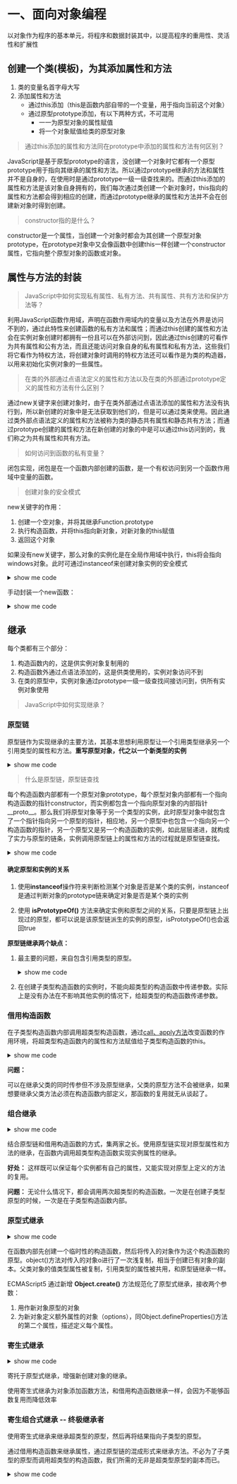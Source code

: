 # 一、面向对象编程
以对象作为程序的基本单元，将程序和数据封装其中，以提高程序的重用性、灵活性和扩展性

## 创建一个类(模板)，为其添加属性和方法

1. 类的变量名首字母大写
2. 添加属性和方法
   - 通过this添加（this是函数内部自带的一个变量，用于指向当前这个对象）
   - 通过原型prototype添加，有以下两种方式，不可混用
     - 一一为原型对象的属性赋值
     - 将一个对象赋值给类的原型对象
> 通过this添加的属性和方法同在prototype中添加的属性和方法有何区别？

JavaScript是基于原型prototype的语言，没创建一个对象时它都有一个原型prototype用于指向其继承的属性和方法。所以通过prototype继承的方法和属性并不是自身的，在使用时是通过prototype一级一级查找来的。而通过this添加的属性和方法是该对象自身拥有的，我们每次通过类创建一个新对象时，this指向的属性和方法都会得到相应的创建，而通过prototype继承的属性和方法并不会在创建新对象时得到创建。

> constructor指的是什么？

constructor是一个属性，当创建一个对象时都会为其创建一个原型对象prototype，在prototype对象中又会像函数中创建this一样创建一个constructor属性，它指向整个原型对象的函数或对象。

## 属性与方法的封装
> JavaScript中如何实现私有属性、私有方法、共有属性、共有方法和保护方法等？

利用JavaScript函数作用域，声明在函数作用域内的变量以及方法在外界是访问不到的，通过此特性来创建函数的私有方法和属性；而通过this创建的属性和方法会在实例对象创建时都拥有一份且可以在外部访问到，因此通过this创建的可看作为共有属性和公有方法，而且还能访问对象自身的私有属性和私有方法，这些我们将它看作为特权方法，将创建对象时调用的特权方法还可以看作是为类的构造器，以用来初始化实例对象的一些属性。
> 在类的外部通过点语法定义的属性和方法以及在类的外部通过prototype定义的属性和方法有什么区别？

通过new关键字来创建对象时，由于在类外部通过点语法添加的属性和方法没有执行到，所以新创建的对象中是无法获取到他们的，但是可以通过类来使用。因此通过类外部点语法定义的属性和方法被称为类的静态共有属性和静态共有方法；而通过prototype创建的属性和方法在新创建的对象的中是可以通过this访问到的，我们称之为共有属性和共有方法。

> 如何访问到函数的私有变量？

闭包实现，闭包是在一个函数内部创建的函数，是一个有权访问到另一个函数作用域中变量的函数。

> 创建对象的安全模式

new关键字的作用：
1. 创建一个空对象，并将其继承Function.prototype
2. 执行构造函数，并将this指向新对象，对新对象的this赋值
3. 返回这个对象

如果没有new关键字，那么对象的实例化是在全局作用域中执行，this将会指向windows对象。此时可通过instanceof来创建对象实例的安全模式

<details>
  <summary>show me code</summary>
  <pre>
    <code>
      let Book = function(title, price) {
        if (this instanceof Book) {
          this.title = title
          this.price = price
        } else {
          return new Book(title, price)
        }
      }
    </code>
  </pre>
</details>

手动封装一个new函数：

<details>
  <summary>show me code</summary>
  <pre>
    <code>
      function _new() {
        let Func = [].shift.call(arguments)
        let obj = Object.create(Func.prototype)
        Func.apply(obj, arguments)
        return obj
      }
      function Book(title, price) {
        this.title = title
        this.price = price
      }
      let book = _new(Book, 'js', 20)
      console.log(book)
    </code>
  </pre>
</details>

## 继承
每个类都有三个部分：
1. 构造函数内的，这是供实例对象复制用的
2. 构造函数外通过点语法添加的，这是供类使用的，实例对象访问不到
3. 在类的原型中，实例对象通过prototype一级一级查找间接访问到，供所有实例对象使用

> JavaScript中如何实现继承？

### 原型链
原型链作为实现继承的主要方法，其基本思想利用原型让一个引用类型继承另一个引用类型的属性和方法。**重写原型对象，代之以一个新类型的实例**

<details>
  <summary>show me code</summary>
  <pre>
    <code>
      function SuperClass() {
        this.superValue = true
      }
      SuperClass.prototype.getSuperValue = function() {
        return this.superValue
      }
      function SubClass() {
        this.subValue = false
      }
      SubClass.prototype = new SuperClass()
      SubClass.prototype.getSubValue = function() {
        return this.subValue
      }
    </code>
  </pre>
</details>

> 什么是原型链，原型链查找

每个构造函数内部都有一个原型对象prototype，每个原型对象内部都有一个指向构造函数的指针constructor，而实例都包含一个指向原型对象的内部指针__proto__。那么我们将原型对象等于另一个类型的实例，此时原型对象中就包含了一个指针指向另一个原型的指针，相应地，另一个原型中也包含一个指向另一个构造函数的指针，另一个原型又是另一个构造函数的实例，如此层层递进，就构成了实力与原型的链条，实例调用原型链上的属性和方法的过程就是原型链查找。

<details>
  <summary>show me code</summary>
  <pre>
    <code>
      console.dir(SuperClass)
      SuperClass()
        length: 0
        name: "SuperClass"
        arguments: null
        caller: null
        prototype:
          getSuperValue: ƒ ()
          constructor: ƒ SuperClass()
            length: 0
            name: "SuperClass"
            arguments: null
            caller: null
            prototype: {getSuperValue: ƒ, constructor: ƒ}
            __proto__: ƒ ()
            [[FunctionLocation]]: VM218:1
            [[Scopes]]: Scopes[2]
          __proto__: Object
        __proto__: ƒ ()
        [[FunctionLocation]]: VM218:1
        [[Scopes]]: Scopes[2]
      console.dir(SubClass)
      SubClass()
        length: 0
        name: "SubClass"
        arguments: null
        caller: null
        prototype: SuperClass
          superValue: true
          getSubValue: ƒ ()
          __proto__:
            getSuperValue: ƒ ()
            constructor: ƒ SuperClass()
              length: 0
              name: "SuperClass"
              arguments: null
              caller: null
              prototype: {getSuperValue: ƒ, constructor: ƒ}
              __proto__: ƒ ()
              [[FunctionLocation]]: VM218:1
              [[Scopes]]: Scopes[2]
            __proto__: Object
        __proto__: ƒ ()
        [[FunctionLocation]]: VM218:7
        [[Scopes]]: Scopes[2] 
    </code>
  </pre>
</details>

#### 确定原型和实例的关系

1. 使用**instanceof**操作符来判断检测某个对象是否是某个类的实例，instanceof是通过判断对象的prototype链来确定对象是否是某个类的实例

2. 使用 **isPrototypeOf()** 方法来确定实例和原型之间的关系，只要是原型链上出现过的原型，都可以说是该原型链派生的实例的原型，isPrototypeOf()也会返回true

**原型链继承两个缺点：**

1. 最主要的问题，来自包含引用类型的原型。

    <details>
      <summary>show me code</summary>
      <pre>
        <code>
          function SuperClass() {
            this.colors = ['red', 'green', 'blue']
          }
          function SubClass() {}
          SubClass.prototype = new SuperClass()
          let instance1 = new SubClass()
          instance1.colors.push('black')
          console.log(instance1.colors) // ["red", "green", "blue", "black"]
          let instance2 = new SubClass()
          console.log(instance2) // ["red", "green", "blue", "black"]
        </code>
      </pre>
    </details>

2. 在创建子类型构造函数的实例时，不能向超类型的构造函数中传递参数。实际上是没有办法在不影响其他实例的情况下，给超类型的构造函数传递参数。

### 借用构造函数
在子类型构造函数内部调用超类型构造函数，通过[call、apply方法](https://github.com/zzyundragon/Blog/issues/3)改变函数的作用环境，将超类型构造函数内的属性和方法赋值给子类型构造函数的this。

<details>
  <summary>show me code</summary>
  <pre>
    <code>
      function SuperClass(name) {
        this.colors = ['red', 'green', 'blue']
        this.name = name
      }
      SuperClass.prototype.sayName = function() {
        return this.name
      }
      function SubClass() {
        SuperClass.call(this, 'jerry')
      }
      let instance1 = new SubClass()
      instance1.colors.push('black')
      console.log(instance1.colors, instance1.name) // ["red", "green", "blue", "black"], jerry
      let instance2 = new SubClass()
      console.log(instance2) // ["red", "green", "blue"]
      console.log(instance2.sayName()) // TypeError not a function
    </code>
  </pre>
</details>

**问题：**

可以在继承父类的同时传参但不涉及原型继承，父类的原型方法不会被继承，如果想要继承父类方法必须在构造函数内部定义，那函数的复用就无从谈起了。
### 组合继承
<details>
  <summary>show me code</summary>
  <pre>
    <code>
      function SuperClass(name) {
        this.colors = ['red', 'green', 'blue']
        this.name = name
      }
      function SubClass() {
        SuperClass.call(this, 'jerry')
      }
      SubClass.prototype = new SuperClass()
      let instance1 = new SubClass()
      instance1.colors.push('black')
      console.log(instance1.colors, instance1.name) // ["red", "green", "blue", "black"], jerry
      let instance2 = new SubClass()
      console.log(instance2) // ["red", "green", "blue"]
    </code>
  </pre>
</details>

结合原型链和借用构造函数的方式，集两家之长。使用原型链实现对原型属性和方法的继承，在函数内调用超类型构造函数实现实例属性的继承。

**好处：** 这样既可以保证每个实例都有自己的属性，又能实现对原型上定义的方法的复用。

**问题：** 无论什么情况下，都会调用两次超类型的构造函数。一次是在创建子类型原型的时候，一次是在子类型构造函数内部。

### 原型式继承
<details>
  <summary>show me code</summary>
  <pre>
    <code>
      function object(o) {
        fucntion F() {}
        F.prototype = o
        return new F()
      }
    </code>
  </pre>
</details>

在函数内部先创建一个临时性的构造函数，然后将传入的对象作为这个构造函数的原型。object()方法对传入的对象o进行了一次浅复制，相当于创建已有对象的副本。父类对象的值类型属性被复制，引用类型的属性被共用，和原型链继承一样。

ECMAScript5 通过新增 **Object.create()** 方法规范化了原型式继承，接收两个参数：
1. 用作新对象原型的对象
2. 为新对象定义额外属性的对象（options），同Object.defineProperties()方法的第二个属性，描述定义每个属性。

### 寄生式继承

<details>
  <summary>show me code</summary>
  <pre>
    <code>
      function createAnother(obj) {
        let clone = object(obj)
        clone.sayHi = function() {
          console.log('hi')
        }
        return clone
      }
    </code>
  </pre>
</details>

寄托于原型式继承，增强新创建对象的继承。

使用寄生式继承为对象添加函数方法，和借用构造函数继承一样，会因为不能够函数复用而降低效率
### 寄生组合式继承 -- 终极继承者
使用寄生式继承来继承超类型的原型，然后再将结果指向子类型的原型。

通过借用构造函数来继承属性，通过原型链的混成形式来继承方法。不必为了子类型的原型而调用超类型的构造函数，我们所需的无非是超类型原型的副本而已。

<details>
  <summary>show me code</summary>
  <pre>
    <code>
      function inheritPrototype(SubClass, SubperClass) {
        let prototype = object(SubperClass.prototype) // 1.创建超类型副本
        prototype.constructor = SubClass // 2.为创建的副本添加constructor
        SubClass.prototype = prototype // 3.将副本赋值给子类型的原型
      }
    </code>
  </pre>
</details>
